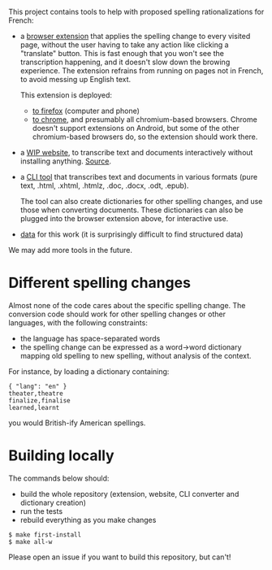 This project contains tools to help with proposed spelling rationalizations for French:

- a [browser extension](extension/README.md) that applies the spelling change to every
  visited page, without the user having to take any action like clicking a "translate"
  button. This is fast enough that you won't see the transcription happening, and it
  doesn't slow down the browing experience. The extension refrains from running on pages
  not in French, to avoid messing up English text.
  
  This extension is deployed:
    - [to firefox](https://addons.mozilla.org/fr/firefox/addon/orthographe-rationnelle/) (computer and phone)
    - [to chrome](https://chromewebstore.google.com/detail/orthographe-rationnelle/jdicbfmgcajnpealjodkghahiakdafcl), and presumably all chromium-based browsers. Chrome doesn't support extensions on Android, but some of the other chromium-based browsers do, so the extension should work there.

    
- a [WIP website](https://ortografe-server.fly.dev/), to transcribe text and documents
interactively without installing anything. [Source](site/).

- a [CLI tool](doc-conversion/) that transcribes text and documents in various formats
  (pure text, .html, .xhtml, .htmlz, .doc, .docx, .odt, .epub).

    The tool can also create dictionaries for other spelling changes, and use those when
    converting documents. These dictionaries can also be plugged into the browser
    extension above, for interactive use.

- [data](data/) for this work (it is surprisingly difficult to find structured data)

We may add more tools in the future.

# Different spelling changes

Almost none of the code cares about the specific spelling change. The conversion code
should work for other spelling changes or other languages, with the following constraints:

- the language has space-separated words
- the spelling change can be expressed as a word->word dictionary mapping old spelling to
  new spelling, without analysis of the context.

For instance, by loading a dictionary containing:

```
{ "lang": "en" }
theater,theatre
finalize,finalise
learned,learnt
```

you would British-ify American spellings.

# Building locally

The commands below should:

- build the whole repository (extension, website, CLI converter and dictionary creation)
- run the tests
- rebuild everything as you make changes

```console
$ make first-install
$ make all-w
```

Please open an issue if you want to build this repository, but can't!
